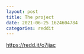 ```yaml
--- 
layout: post 
title: The project 
date: 2021-06-25 1624604784 
categories: reddit 
--- 
```

https://redd.it/o7ijac